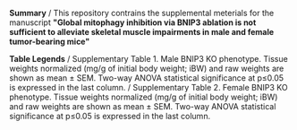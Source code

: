 **Summary**
/
This repository contrains the supplemental meterials for the manuscript **"Global mitophagy inhibition via BNIP3 ablation is not sufficient to alleviate skeletal muscle impairments in male and female tumor-bearing mice"**

**Table Legends**
/
Supplementary Table 1. Male BNIP3 KO phenotype. Tissue weights normalized (mg/g of initial body weight; iBW) and raw weights are shown as mean ± SEM. Two-way ANOVA statistical significance at p≤0.05 is expressed in the last column.
/
Supplementary Table 2. Female BNIP3 KO phenotype. Tissue weights normalized (mg/g of initial body weight; iBW) and raw weights are shown as mean ± SEM. Two-way ANOVA statistical significance at p≤0.05 is expressed in the last column.
